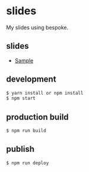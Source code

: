 # slides

My slides using bespoke.

## slides
- [Sample](https://abouthiroppy.github.io/slides/hello/)

## development
```sh
$ yarn install or npm install
$ npm start
```

## production build
```sh
$ npm run build
```

## publish
```sh
$ npm run deploy
```
